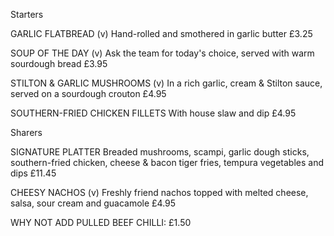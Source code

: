 Starters

GARLIC FLATBREAD (v)
Hand-rolled and smothered in garlic butter
£3.25

SOUP OF THE DAY (v)
Ask the team for today's choice, served with warm sourdough bread
£3.95

STILTON & GARLIC MUSHROOMS (v)
In a rich garlic, cream & Stilton sauce, served on a sourdough crouton
£4.95

SOUTHERN-FRIED CHICKEN FILLETS
With house slaw and dip
£4.95

Sharers

SIGNATURE PLATTER
Breaded mushrooms, scampi, garlic dough sticks, southern-fried chicken, cheese & bacon tiger fries, tempura vegetables and dips
£11.45

CHEESY NACHOS (v)
Freshly friend nachos topped with melted cheese, salsa, sour cream and guacamole
£4.95

WHY NOT ADD PULLED BEEF CHILLI:
£1.50

